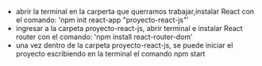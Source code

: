 * abrir la terminal en la carperta que querramos trabajar,instalar React con el comando: 'npm init react-app "proyecto-react-js"'
* ingresar a la carpeta proyecto-react-js, abrir terminal e instalar React router con el comando: 'npm install react-router-dom'
* una vez dentro de la carpeta proyecto-react-js, se puede iniciar el proyecto escribiendo en la terminal el comando npm start
